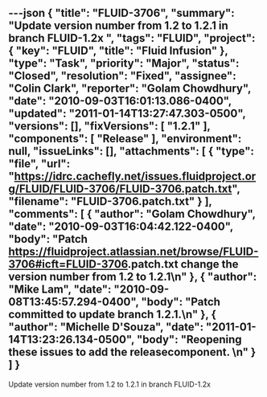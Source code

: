 ---json
{
  "title": "FLUID-3706",
  "summary": "Update version number from 1.2 to 1.2.1 in branch FLUID-1.2x ",
  "tags": "FLUID",
  "project": {
    "key": "FLUID",
    "title": "Fluid Infusion"
  },
  "type": "Task",
  "priority": "Major",
  "status": "Closed",
  "resolution": "Fixed",
  "assignee": "Colin Clark",
  "reporter": "Golam Chowdhury",
  "date": "2010-09-03T16:01:13.086-0400",
  "updated": "2011-01-14T13:27:47.303-0500",
  "versions": [],
  "fixVersions": [
    "1.2.1"
  ],
  "components": [
    "Release"
  ],
  "environment": null,
  "issueLinks": [],
  "attachments": [
    {
      "type": "file",
      "url": "https://idrc.cachefly.net/issues.fluidproject.org/FLUID/FLUID-3706/FLUID-3706.patch.txt",
      "filename": "FLUID-3706.patch.txt"
    }
  ],
  "comments": [
    {
      "author": "Golam Chowdhury",
      "date": "2010-09-03T16:04:42.122-0400",
      "body": "Patch <https://fluidproject.atlassian.net/browse/FLUID-3706#icft=FLUID-3706>.patch.txt change the version number from 1.2 to 1.2.1\n"
    },
    {
      "author": "Mike Lam",
      "date": "2010-09-08T13:45:57.294-0400",
      "body": "Patch committed to update branch 1.2.1.\n"
    },
    {
      "author": "Michelle D'Souza",
      "date": "2011-01-14T13:23:26.134-0500",
      "body": "Reopening these issues to add the releasecomponent.&#x20;\n"
    }
  ]
}
---
Update version number from 1.2 to 1.2.1 in branch FLUID-1.2x&#x20;

        